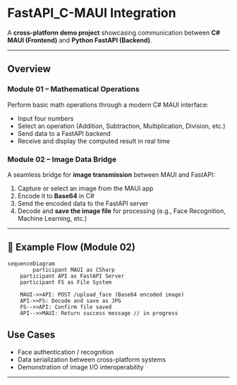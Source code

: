 # FastAPI_C-MAUI Integration

A **cross-platform demo project** showcasing communication between **C# MAUI (Frontend)** and **Python FastAPI (Backend)**.

---

## Overview

### Module 01 – Mathematical Operations  
Perform basic math operations through a modern C# MAUI interface:  
- Input four numbers  
- Select an operation (Addition, Subtraction, Multiplication, Division, etc.)  
- Send data to a FastAPI backend  
- Receive and display the computed result in real time  

### Module 02 – Image Data Bridge  
A seamless bridge for **image transmission** between MAUI and FastAPI:  
1. Capture or select an image from the MAUI app  
2. Encode it to **Base64** in C#  
3. Send the encoded data to the FastAPI server  
4. Decode and **save the image file** for processing (e.g., Face Recognition, Machine Learning, etc.)  
---

## 🧩 Example Flow (Module 02)

```mermaid
sequenceDiagram
        participant MAUI as CSharp
    participant API as FastAPI Server
    participant FS as File System

    MAUI->>API: POST /upload_face (Base64 encoded image)
    API->>FS: Decode and save as JPG
    FS-->>API: Confirm file saved
    API-->>MAUI: Return success message // in progress
```
## Use Cases
- Face authentication / recognition  
- Data serialization between cross-platform systems  
- Demonstration of image I/O interoperability  
---

